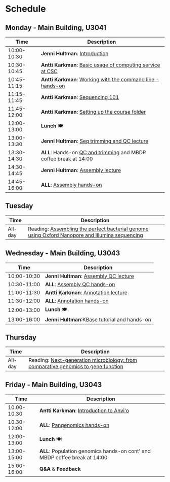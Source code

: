 # Schedule

## Monday - Main Building, U3041

| Time | Description|
| --- | --- |
| 10:00-10:30 | **Jenni Hultman**: [Introduction](Lectures/introduction.pdf)|
| 10:30-10:45 | **Antti Karkman**: [Basic usage of computing service at CSC](Lectures/CSC_basics.pdf) |
| 10:45-11:15 | **Antti Karkman**: [Working with the command line - hands-on](Practicals/commandline.md) |
| 11:15-11:45 | **Antti Karkman**: [Sequencing 101](Lectures/Sequencing101.pdf) |
| 11.45-12:00 | **Antti Karkman**: [Setting up the course folder](Practicals/README.md#setting-up-the-course-folders) |
| 12:00-13:00 | **Lunch** :plate_with_cutlery: |
| 13:00-13:30 | **Jenni Hultman**: [Seq trimming and QC lecture](Lectures/QC_filtering.pdf) |
| 13:30-14:30 | **ALL**: Hands-on [QC and trimming](Practicals/README.md#qc-and-trimming-for-illumina-reads) and MBDP coffee break at 14:00 |
| 14:30-14:45 | **Jenni Hultman**: [Assembly lecture](Lectures/genome_assembly.pdf)|
| 14:45-16:00 | **ALL**: [Assembly hands-on](Practicals/README.md#genome-assembly) |

## Tuesday

| Time | Description |
| --- | --- |
| All-day | Reading: [Assembling the perfect bacterial genome using Oxford Nanopore and Illumina sequencing](Lectures/journal.pcbi.1010905.pdf) |

## Wednesday - Main Building, U3043

| Time | Description |
| --- | --- |
| 10:00-10:30 | **Jenni Hultman**: [Assembly QC lecture](Lectures/lecture_assemblyQC.pdf) |
| 10:30-11:00 | **ALL**: [Assembly QC hands-on](Practicals/README.md#assembly-qc) |
| 11:00-11:30 | **Antti Karkman**: [Annotation lecture](Lectures/Genome_annotation.pdf) |
| 11:30-12:00 | **ALL**: [Annotation hands-on](Practicals/README.md#genome-annotation-with-bakta) |
| 12:00-13:00 | **Lunch** :plate_with_cutlery: |
| 13:00-16:00 | **Jenni Hultman**:KBase tutorial and hands-on |

## Thursday

| Time | Description |
| --- | --- |
| All-day | Reading: [Next-generation microbiology: from comparative genomics to gene function](Lectures/s13059-021-02344-9.pdf)|

## Friday - Main Building, U3043

| Time | Description |
| --- | --- |
| 10.00-10.30 | **Antti Karkman**: [Introduction to Anvi'o](Lectures/Pangenomics.pdf)|
| 10.30-12:00 | **ALL**: [Pangenomics hands-on](Practicals/README.md#pangenomics-with-anvi'o) |
| 12:00-13:00 | **Lunch** :plate_with_cutlery: |
| 13:00-15:00 | **ALL**: Population genomics hands-on cont' and MBDP coffee break at 14:00|
| 15:00-16:00 | **Q&A** & **Feedback**|
